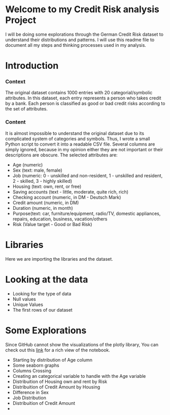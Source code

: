 # Welcome to my Credit Risk analysis Project

I will be doing some explorations through the German Credit Risk dataset to understand their distributions and patterns. I will use this readme file to document all my steps and thinking processes used in my analysis.

# Introduction 

### Context
The original dataset contains 1000 entries with 20 categorial/symbolic attributes. In this dataset, each entry represents a person who takes credit by a bank. Each person is classified as good or bad credit risks according to the set of attributes.

### Content
It is almost impossible to understand the original dataset due to its complicated system of categories and symbols. Thus, I wrote a small Python script to convert it into a readable CSV file. Several columns are simply ignored, because in my opinion either they are not important or their descriptions are obscure. The selected attributes are:

- Age (numeric)
- Sex (text: male, female)
- Job (numeric: 0 - unskilled and non-resident, 1 - unskilled and resident, 2 - skilled, 3 - highly skilled)
- Housing (text: own, rent, or free)
- Saving accounts (text - little, moderate, quite rich, rich)
- Checking account (numeric, in DM - Deutsch Mark)
- Credit amount (numeric, in DM)
- Duration (numeric, in month)
- Purpose(text: car, furniture/equipment, radio/TV, domestic appliances, repairs, education, business, vacation/others
- Risk (Value target - Good or Bad Risk)

# Libraries

Here we are importing the libraries and the dataset.

# Looking at the data

- Looking for the type of data
- Null values
- Unique Values
- The first rows of our dataset

# Some Explorations

Since GitHub cannot show the visualizations of the plotly library, You can check out this [link](https://nbviewer.org/github/TheArc21/Credit-Risk/blob/main/Credit_Risk_Model.ipynb) for a rich view of the notebook.
- Starting by distribution of Age column
- Some seaborn graphs
- Columns Crossing
- Creating an categorical variable to handle with the Age variable
- Distribuition of Housing own and rent by Risk
- Distribuition of Credit Amount by Housing
- Difference in Sex
- Job Distribution
- Distribuition of Credit Amount
- 

